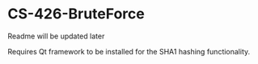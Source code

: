 # CS-426-BruteForce

Readme will be updated later

Requires Qt framework to be installed for the SHA1 hashing functionality. 
